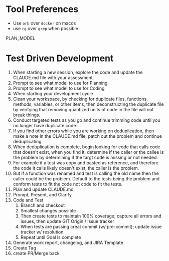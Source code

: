 
# Tool Preferences
- Use `orb` over `docker` on macos
- use `rg` over `grep` when possible

PLAN_MODEL

# Test Driven Development

1. When starting a new session, explore the code and update the CLAUDE.md file with your assessment.
2. Prompt to see what model to use for Planning
3. Prompt to see what model to use for Coding
4. When starting your development cycle
  1. Clean your workspace, by checking for duplicate files, functions, methods, variables, or other items, then deconstructing the duplicate file by verifying that removing quantized units of code in the file will not break things.
  2. Conduct targeted tests as you go and continue trimming code until you no longer have duplicate code.
  3. If you find other errors while you are working on deduplication, then make a note in the CLAUDE.md file, patch out the problem and continue deduplicating.
  4. When deduplication is complete, begin looking for code that calls code that doesn't exist, when you find it, determine if the caller or the callee is the problem by determining if the targt code is missing or not needed.
  5. For example if a test was copy and pasted as reference, and therefore the code it calls likely doesn't exist, the caller is the problem.
  6. But if a function was renamed and test is calling the old name then the caller could be the problem. Default to the tests being the problem and conform tests to fit the code not code to fit the tests.
  7. Plan and update CLAUDE.md
  8. Prompt, Present, and Clarify
  9. Code and Test
     1. Branch and checkout
     2. Smallest changes possible
     3. Then create tests to maintain 100% coverage; capture all errors and issues, then update GIT Origin / Issue tracker
     4. When tests are passing creat commit (w/ pre-commit); update issue tracker w/ resolution
     5. Repeat until Goal is complete
  10. Generate work report, changelog, and JIRA Template
  11. Create Tag
  12. create PR/Merge back
     
     
